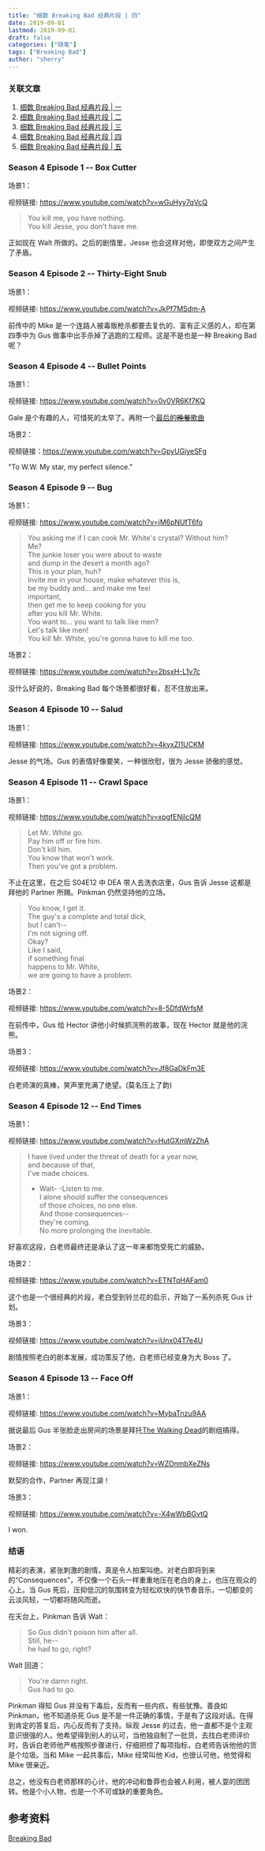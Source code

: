 ```yaml
---
title: "细数 Breaking Bad 经典片段 | 四" 
date: 2019-09-01
lastmod: 2019-09-01
draft: false
categories: ["随笔"]
tags: ["Breaking Bad"]
author: "sherry"
---
```

### 关联文章

1. [细数 Breaking Bad 经典片段 | 一](https://ireflux.github.io/snow/post/the-classic-scene-of-breaking-bad-1)
2. [细数 Breaking Bad 经典片段 | 二](https://ireflux.github.io/snow/post/the-classic-scene-of-breaking-bad-2)
3. [细数 Breaking Bad 经典片段 | 三](https://ireflux.github.io/snow/post/the-classic-scene-of-breaking-bad-3)
4. [细数 Breaking Bad 经典片段 | 四](https://ireflux.github.io/snow/post/the-classic-scene-of-breaking-bad-4)
5. [细数 Breaking Bad 经典片段 | 五](https://ireflux.github.io/snow/post/the-classic-scene-of-breaking-bad-5)

<!--more-->

### Season 4 Episode 1 -- Box Cutter

场景1：

视频链接: https://www.youtube.com/watch?v=wGuHyy7qVcQ

> You kill me, you have nothing.  
> You kill Jesse, you don't have me.

正如现在 Walt 所做的。之后的剧情里，Jesse 也会这样对他，即使双方之间产生了矛盾。

### Season 4 Episode 2 -- Thirty-Eight Snub

场景1：

视频链接: https://www.youtube.com/watch?v=JkPf7MSdm-A

前传中的 Mike 是一个连路人被毒贩枪杀都要去复仇的、富有正义感的人，却在第四季中为 Gus 做事中出手杀掉了逃跑的工程师。这是不是也是一种 Breaking Bad 呢？

### Season 4 Episode 4 -- Bullet Points

场景1：

视频链接: https://www.youtube.com/watch?v=0v0VR6Kf7KQ

Gale 是个有趣的人，可惜死的太早了。再附一个[最后的~~晚餐~~歌曲](https://www.youtube.com/watch?v=o24g21iJmRM)

场景2：

视频链接：https://www.youtube.com/watch?v=GpyUGiyeSFg

"To W.W. My star, my perfect silence."

### Season 4 Episode 9 -- Bug

场景1：

视频链接: https://www.youtube.com/watch?v=jM6pNUfT6fo

> You asking me if I can cook Mr. White's crystal? Without him?  
> Me?  
> The junkie loser you were about to waste  
> and dump in the desert a month ago?  
> This is your plan, huh?  
> Invite me in your house, make whatever this is,  
> be my buddy and... and make me feel  
> important,  
> then get me to keep cooking for you  
> after you kill Mr. White.  
> You want to... you want to talk like men?  
> Let's talk like men!  
> You kill Mr. White, you're gonna have to kill me too.

场景2：

视频链接: https://www.youtube.com/watch?v=2bsxH-L1v7c

没什么好说的，Breaking Bad 每个场景都很好看，忍不住放出来。

### Season 4 Episode 10 -- Salud

场景1：

视频链接: https://www.youtube.com/watch?v=4kyxZI1UCKM

Jesse 的气场。Gus 的表情好像要笑，一种很欣慰，很为 Jesse 骄傲的感觉。

### Season 4 Episode 11 -- Crawl Space

场景1：

视频链接: https://www.youtube.com/watch?v=xpgfENjlcQM

> Let Mr. White go.  
> Pay him off or fire him.  
> Don't kill him.  
> You know that won't work.  
> Then you've got a problem.

不止在这里，在之后 S04E12 中 DEA 带人去洗衣店里，Gus 告诉 Jesse 这都是拜他的 Partner 所赐。Pinkman 仍然坚持他的立场。

> You know, I get it.  
> The guy's a complete and total dick,  
> but I can't--  
> I'm not signing off.  
> Okay?  
> Like I said,  
> if something final  
> happens to Mr. White,  
> we are going to have a problem.

场景2：

视频链接: https://www.youtube.com/watch?v=8-5DfdWrfsM

在前传中，Gus 给 Hector 讲他小时候抓浣熊的故事，现在 Hector 就是他的浣熊。

场景3：

视频链接: https://www.youtube.com/watch?v=Jf8GaDkFm3E

白老师演的真棒，笑声里充满了绝望。(莫名压上了韵)

### Season 4 Episode 12 -- End Times

场景1：

视频链接: https://www.youtube.com/watch?v=HutGXmWzZhA

> I have lived under the threat of death for a year now,  
> and because of that,  
> I've made choices.  
> - Walt-  -Listen to me.  
> I alone should suffer the consequences  
> of those choices, no one else.  
> And those consequences--  
> they're coming.  
> No more prolonging the inevitable.

好喜欢这段，白老师最终还是承认了这一年来都饱受死亡的威胁。

场景2：

视频链接: https://www.youtube.com/watch?v=ETNTqHAFam0

这个也是一个很经典的片段，老白受到铃兰花的启示，开始了一系列杀死 Gus 计划。

场景3：

视频链接: https://www.youtube.com/watch?v=jUnx04T7e4U

剧情按照老白的剧本发展，成功策反了他，白老师已经变身为大 Boss 了。

### Season 4 Episode 13 -- Face Off

场景1：

视频链接: https://www.youtube.com/watch?v=MybaTnzu9AA

据说最后 Gus 半张脸走出房间的场景是拜托[The Walking Dead](https://en.wikipedia.org/wiki/The_Walking_Dead_(TV_series))的剧组搞得。

场景2：

视频链接: https://www.youtube.com/watch?v=WZOnmbXeZNs

默契的合作，Partner 再现江湖！

场景3：

视频链接: https://www.youtube.com/watch?v=-X4wWbBGvtQ

I won.

### 结语

精彩的表演，紧张刺激的剧情，真是令人拍案叫绝。对老白即将到来的“Consequences”，不仅像一个石头一样重重地压在老白的身上，也压在观众的心上。当 Gus 死后，压抑低沉的氛围转变为轻松欢快的快节奏音乐，一切都变的云淡风轻，一切都将随风而逝。

在天台上，Pinkman 告诉 Walt：

> So Gus didn't poison him after all.  
> Still, he--  
> he had to go, right?

Walt 回道：

> You're damn right.  
> Gus had to go.

Pinkman 得知 Gus 并没有下毒后，反而有一些内疚，有些犹豫。善良如 Pinkman，他不知道杀死 Gus 是不是一件正确的事情，于是有了这段对话。在得到肯定的答复后，内心反而有了支持。纵观 Jesse 的过去，他一直都不是个主观意识很强的人。他希望得到别人的认可，当他独自制了一批货，去找白老师评价时，告诉白老师他严格按照步骤进行，仔细把控了每项指标，白老师告诉他他的货是个垃圾。当和 Mike 一起共事后，Mike 经常叫他 Kid，也很认可他，他觉得和 Mike 很亲近。

总之，他没有白老师那样的心计，他的冲动和鲁莽也会被人利用，被人耍的团团转。他是个小人物，也是一个不可或缺的重要角色。

## 参考资料

[Breaking Bad](https://en.wikipedia.org/wiki/Breaking_Bad)
